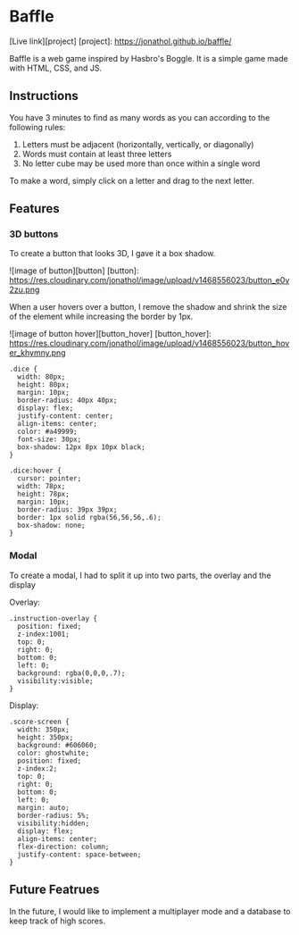 # Baffle

[Live link][project]
[project]: https://jonathol.github.io/baffle/

Baffle is a web game inspired by Hasbro's Boggle. It is a simple game made with HTML, CSS, and JS.

## Instructions
You have 3 minutes to find as many words as you can according to the following rules:

  1. Letters must be adjacent (horizontally, vertically, or diagonally)
  2. Words must contain at least three letters
  3. No letter cube may be used more than once within a single word

To make a word, simply click on a letter and drag to the next letter.

## Features

### 3D buttons

To create a button that looks 3D, I gave it a box shadow.

![image of button][button]
[button]: https://res.cloudinary.com/jonathol/image/upload/v1468556023/button_e0v2zu.png

When a user hovers over a button, I remove the shadow and shrink the size of the element while increasing the border by 1px.

![image of button hover][button_hover]
[button_hover]: https://res.cloudinary.com/jonathol/image/upload/v1468556023/button_hover_khymny.png

```
.dice {
  width: 80px;
  height: 80px;
  margin: 10px;
  border-radius: 40px 40px;
  display: flex;
  justify-content: center;
  align-items: center;
  color: #a49999;
  font-size: 30px;
  box-shadow: 12px 8px 10px black;
}

.dice:hover {
  cursor: pointer;
  width: 78px;
  height: 78px;
  margin: 10px;
  border-radius: 39px 39px;
  border: 1px solid rgba(56,56,56,.6);
  box-shadow: none;
}
```

### Modal

To create a modal, I had to split it up into two parts, the overlay and the display

Overlay:
```
.instruction-overlay {
  position: fixed;
  z-index:1001;
  top: 0;
  right: 0;
  bottom: 0;
  left: 0;
  background: rgba(0,0,0,.7);
  visibility:visible;
}
```
Display:
```
.score-screen {
  width: 350px;
  height: 350px;
  background: #606060;
  color: ghostwhite;
  position: fixed;
  z-index:2;
  top: 0;
  right: 0;
  bottom: 0;
  left: 0;
  margin: auto;
  border-radius: 5%;
  visibility:hidden;
  display: flex;
  align-items: center;
  flex-direction: column;
  justify-content: space-between;
}
```

## Future Featrues

In the future, I would like to implement a multiplayer mode and a database to keep track of high scores.
